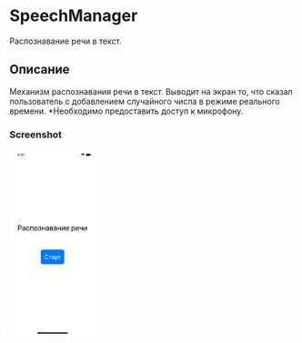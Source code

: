 # SpeechManager
 Распознавание речи в текст. 
 
## Описание
Механизм распознавания речи в текст. Выводит на экран то, что сказал пользователь с добавлением случайного числа в режиме реального времени. *Необходимо предоставить доступ к микрофону. 

### Screenshot

<img src="https://github.com/nataliiagrigoreva/SpeechManager/blob/main/Simulator%20Screen%20Shot%20-%20iPhone%2012%20-%202023-06-30%20at%2014.51.56.png" width=30% height=30%> 
